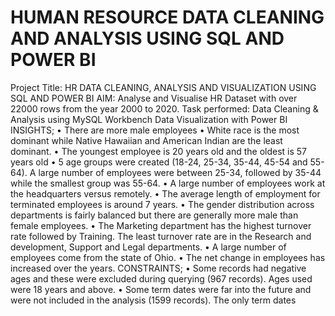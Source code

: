 # HUMAN RESOURCE DATA CLEANING AND ANALYSIS USING SQL AND POWER BI
 
Project Title: HR DATA CLEANING, ANALYSIS AND VISUALIZATION USING SQL AND POWER BI
AIM: Analyse and Visualise HR Dataset with over 22000 rows from the year 2000 to 2020.
Task performed:
Data Cleaning & Analysis using MySQL Workbench
Data Visualization with Power BI
INSIGHTS;
•	There are more male employees
•	White race is the most dominant while Native Hawaiian and American Indian are the least dominant.
•	The youngest employee is 20 years old and the oldest is 57 years old
•	5 age groups were created (18-24, 25-34, 35-44, 45-54 and 55-64). A large number of employees were between 25-34, followed by 35-44 while the smallest group was 55-64.
•	A large number of employees work at the headquarters versus remotely.
•	The average length of employment for terminated employees is around 7 years.
•	The gender distribution across departments is fairly balanced but there are generally more male than female employees.
•	The Marketing department has the highest turnover rate followed by Training. The least turnover rate are in the Research and development, Support and Legal departments.
•	A large number of employees come from the state of Ohio.
•	The net change in employees has increased over the years.
CONSTRAINTS;
•	Some records had negative ages and these were excluded during querying (967 records). Ages used were 18 years and above.
•	Some term dates were far into the future and were not included in the analysis (1599 records). The only term dates 